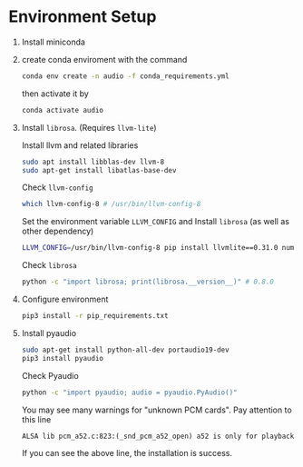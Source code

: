 # Environment Setup

1. Install miniconda

2. create conda enviroment with the command

   ```bash
   conda env create -n audio -f conda_requirements.yml
   ```

   then activate it by
   
   ```bash
   conda activate audio
   ```

3. Install `librosa`. (Requires `llvm-lite`)

   Install llvm and related libraries

   ```bash
   sudo apt install libblas-dev llvm-8
   sudo apt-get install libatlas-base-dev
   ```

   Check `llvm-config`

   ```bash
   which llvm-config-8 # /usr/bin/llvm-config-8
   ```

   Set the environment variable `LLVM_CONFIG` and Install `librosa` (as well as other dependency)

   ```bash
   LLVM_CONFIG=/usr/bin/llvm-config-8 pip install llvmlite==0.31.0 numba==0.48.0 colorama==0.3.9 librosa==0.8.0
   ```

   Check `librosa`

   ```bash
   python -c "import librosa; print(librosa.__version__)" # 0.8.0
   ```
4. Configure environment
   
   ```bash
   pip3 install -r pip_requirements.txt
   ```

5. Install pyaudio

   ```bash
   sudo apt-get install python-all-dev portaudio19-dev
   pip3 install pyaudio
   ```

   Check Pyaudio

   ```bash
   python -c "import pyaudio; audio = pyaudio.PyAudio()"
   ```

   You may see many warnings for "unknown PCM cards". Pay attention to this line

   ```text
   ALSA lib pcm_a52.c:823:(_snd_pcm_a52_open) a52 is only for playback
   ```

   If you can see the above line, the installation is success.
